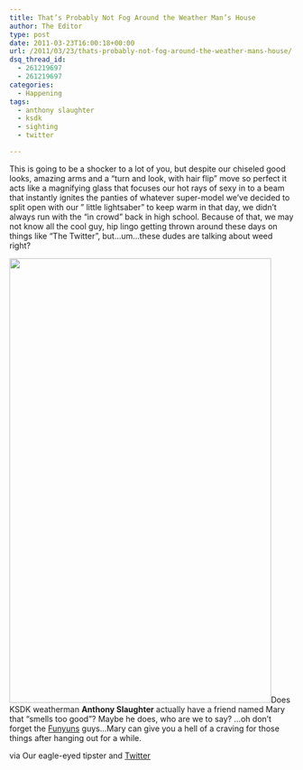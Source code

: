 ```yaml
---
title: That’s Probably Not Fog Around the Weather Man’s House
author: The Editor
type: post
date: 2011-03-23T16:00:18+00:00
url: /2011/03/23/thats-probably-not-fog-around-the-weather-mans-house/
dsq_thread_id:
  - 261219697
  - 261219697
categories:
  - Happening
tags:
  - anthony slaughter
  - ksdk
  - sighting
  - twitter

---
```

This is going to be a shocker to a lot of you, but despite our chiseled good looks, amazing arms and a &#8220;turn and look, with hair flip&#8221; move so perfect it acts like a magnifying glass that focuses our hot rays of sexy in to a beam that instantly ignites the panties of whatever super-model we&#8217;ve decided to split open with our &#8221; little lightsaber&#8221; to keep warm in that day, we didn&#8217;t always run with the &#8220;in crowd&#8221; back in high school. Because of that, we may not know all the cool guy, hip lingo getting thrown around these days on things like &#8220;The Twitter&#8221;, but&#8230;um&#8230;these dudes are talking about weed right?

[<img class="aligncenter size-full wp-image-9398" title="wthrmnSlaughter_and_mary" src="http://media.punchingkitty.com/wordpress/2011/03/wthrmnSlaughter_and_mary.jpg" alt="" width="464" height="788" />][1]Does KSDK weatherman **Anthony Slaughter** actually have a friend named Mary that &#8220;smells too good&#8221;? Maybe he does, who are we to say? &#8230;oh don&#8217;t forget the <a href="http://www.google.com/images?hl=en&sugexp=ldymls&pq=funions&xhr=t&q=funyuns&cp=5&qe=ZnVueXU&qesig=iBTGcWHGHD5RCs0EnwCl0A&pkc=AFgZ2tkLiHPkbFEIw6VI2llFq1xw683MN20QVDyZIhL-EaxpoaDJ7J2LZl6dVPCxd2BEc24eNJGUwJ0iHNNOBvbVVNpMXoyS3w&bav=on.2,or.r_gc.r_pw.&um=1&ie=UTF-8&source=univ&sa=X&ei=hIKJTZWIHILE0QGrpbH5DQ&sqi=2&ved=0CEQQsAQ&biw=1328&bih=930" target="_blank">Funyuns</a> guys&#8230;Mary can give you a hell of a craving for those things after hanging out for a while.

via Our eagle-eyed tipster and <a href="https://twitter.com/#!/WthrmnSlaughter/status/50218121176420352" target="_blank">Twitter</a>

 [1]: http://media.punchingkitty.com/wordpress/2011/03/wthrmnSlaughter_and_mary.jpg